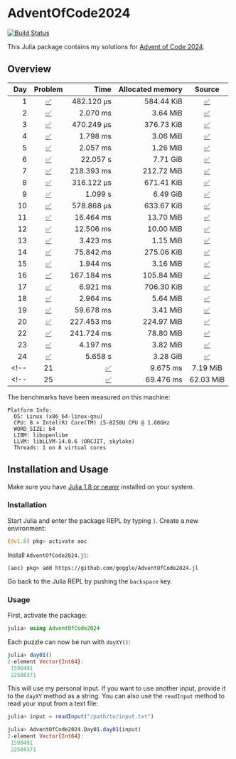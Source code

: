 # AdventOfCode2024

[![Build Status](https://github.com/goggle/AdventOfCode2024.jl/actions/workflows/CI.yml/badge.svg?branch=main)](https://github.com/goggle/AdventOfCode2024.jl/actions/workflows/CI.yml?query=branch%3Amain)
<!-- [![CI](https://github.com/goggle/AdventOfCode2024.jl/workflows/CI/badge.svg)](https://github.com/goggle/AdventOfCode2024.jl/actions?query=workflow%3ACI+branch%3Amain) -->
<!-- [![Code coverage](https://codecov.io/gh/goggle/AdventOfCode2024.jl/branch/main/graphs/badge.svg?branch=main)](https://codecov.io/github/goggle/AdventOfCode2024.jl?branch=main) -->

This Julia package contains my solutions for [Advent of Code 2024](https://adventofcode.com/2024/).

## Overview

| Day | Problem | Time | Allocated memory | Source |
|----:|:-------:|-----:|-----------------:|:------:|
| 1 | [:white_check_mark:](https://adventofcode.com/2024/day/1) | 482.120 μs | 584.44 KiB | [:white_check_mark:](https://github.com/goggle/AdventOfCode2024.jl/blob/main/src/day01.jl) |
| 2 | [:white_check_mark:](https://adventofcode.com/2024/day/2) | 2.070 ms | 3.64 MiB | [:white_check_mark:](https://github.com/goggle/AdventOfCode2024.jl/blob/main/src/day02.jl) |
| 3 | [:white_check_mark:](https://adventofcode.com/2024/day/3) | 470.249 μs | 376.73 KiB | [:white_check_mark:](https://github.com/goggle/AdventOfCode2024.jl/blob/main/src/day03.jl) |
| 4 | [:white_check_mark:](https://adventofcode.com/2024/day/4) | 1.798 ms | 3.06 MiB | [:white_check_mark:](https://github.com/goggle/AdventOfCode2024.jl/blob/main/src/day04.jl) |
| 5 | [:white_check_mark:](https://adventofcode.com/2024/day/5) | 2.057 ms | 1.26 MiB | [:white_check_mark:](https://github.com/goggle/AdventOfCode2024.jl/blob/main/src/day05.jl) |
| 6 | [:white_check_mark:](https://adventofcode.com/2024/day/6) | 22.057 s | 7.71 GiB | [:white_check_mark:](https://github.com/goggle/AdventOfCode2024.jl/blob/main/src/day06.jl) |
| 7 | [:white_check_mark:](https://adventofcode.com/2024/day/7) | 218.393 ms | 212.72 MiB | [:white_check_mark:](https://github.com/goggle/AdventOfCode2024.jl/blob/main/src/day07.jl) |
| 8 | [:white_check_mark:](https://adventofcode.com/2024/day/8) | 316.122 μs | 671.41 KiB | [:white_check_mark:](https://github.com/goggle/AdventOfCode2024.jl/blob/main/src/day08.jl) |
| 9 | [:white_check_mark:](https://adventofcode.com/2024/day/9) | 1.099 s | 6.49 GiB | [:white_check_mark:](https://github.com/goggle/AdventOfCode2024.jl/blob/main/src/day09.jl) |
| 10 | [:white_check_mark:](https://adventofcode.com/2024/day/10) | 578.868 μs | 633.67 KiB | [:white_check_mark:](https://github.com/goggle/AdventOfCode2024.jl/blob/main/src/day10.jl) |
| 11 | [:white_check_mark:](https://adventofcode.com/2024/day/11) | 16.464 ms | 13.70 MiB | [:white_check_mark:](https://github.com/goggle/AdventOfCode2024.jl/blob/main/src/day11.jl) |
| 12 | [:white_check_mark:](https://adventofcode.com/2024/day/12) | 12.506 ms | 10.00 MiB | [:white_check_mark:](https://github.com/goggle/AdventOfCode2024.jl/blob/main/src/day12.jl) |
| 13 | [:white_check_mark:](https://adventofcode.com/2024/day/13) | 3.423 ms | 1.15 MiB | [:white_check_mark:](https://github.com/goggle/AdventOfCode2024.jl/blob/main/src/day13.jl) |
| 14 | [:white_check_mark:](https://adventofcode.com/2024/day/14) | 75.842 ms | 275.06 KiB | [:white_check_mark:](https://github.com/goggle/AdventOfCode2024.jl/blob/main/src/day14.jl) |
| 15 | [:white_check_mark:](https://adventofcode.com/2024/day/15) | 1.944 ms | 3.16 MiB | [:white_check_mark:](https://github.com/goggle/AdventOfCode2024.jl/blob/main/src/day15.jl) |
| 16 | [:white_check_mark:](https://adventofcode.com/2024/day/16) | 167.184 ms | 105.84 MiB | [:white_check_mark:](https://github.com/goggle/AdventOfCode2024.jl/blob/main/src/day16.jl) |
| 17 | [:white_check_mark:](https://adventofcode.com/2024/day/17) | 6.921 ms | 706.30 KiB | [:white_check_mark:](https://github.com/goggle/AdventOfCode2024.jl/blob/main/src/day17.jl) |
| 18 | [:white_check_mark:](https://adventofcode.com/2024/day/18) |2.964 ms | 5.64 MiB | [:white_check_mark:](https://github.com/goggle/AdventOfCode2024.jl/blob/main/src/day18.jl) |
| 19 | [:white_check_mark:](https://adventofcode.com/2024/day/19) | 59.678 ms | 3.41 MiB| [:white_check_mark:](https://github.com/goggle/AdventOfCode2024.jl/blob/main/src/day19.jl) |
| 20 | [:white_check_mark:](https://adventofcode.com/2024/day/20) | 227.453 ms | 224.97 MiB| [:white_check_mark:](https://github.com/goggle/AdventOfCode2024.jl/blob/main/src/day20.jl) |
| 22 | [:white_check_mark:](https://adventofcode.com/2024/day/22) | 241.724 ms | 78.80 MiB | [:white_check_mark:](https://github.com/goggle/AdventOfCode2024.jl/blob/main/src/day22.jl) |
| 23 | [:white_check_mark:](https://adventofcode.com/2024/day/23) | 4.197 ms | 3.82 MiB | [:white_check_mark:](https://github.com/goggle/AdventOfCode2024.jl/blob/main/src/day23.jl) |
| 24 | [:white_check_mark:](https://adventofcode.com/2024/day/24) | 5.658 s | 3.28 GiB | [:white_check_mark:](https://github.com/goggle/AdventOfCode2024.jl/blob/main/src/day24.jl) |
<!-- | 21 | [:white_check_mark:](https://adventofcode.com/2024/day/21) | 9.675 ms | 7.19 MiB | [:white_check_mark:](https://github.com/goggle/AdventOfCode2024.jl/blob/main/src/day21.jl) | -->
<!-- | 25 | [:white_check_mark:](https://adventofcode.com/2024/day/25) | 69.476 ms | 62.03 MiB | [:white_check_mark:](https://github.com/goggle/AdventOfCode2024.jl/blob/main/src/day25.jl) | -->


The benchmarks have been measured on this machine:
```
Platform Info:
  OS: Linux (x86_64-linux-gnu)
  CPU: 8 × Intel(R) Core(TM) i5-8250U CPU @ 1.60GHz
  WORD_SIZE: 64
  LIBM: libopenlibm
  LLVM: libLLVM-14.0.6 (ORCJIT, skylake)
  Threads: 1 on 8 virtual cores
```


## Installation and Usage

Make sure you have [Julia 1.8 or newer](https://julialang.org/downloads/)
installed on your system.


### Installation

Start Julia and enter the package REPL by typing `]`. Create a new
environment:
```julia
(@v1.8) pkg> activate aoc
```

Install `AdventOfCode2024.jl`:
```
(aoc) pkg> add https://github.com/goggle/AdventOfCode2024.jl
```

Go back to the Julia REPL by pushing the `backspace` key.


### Usage

First, activate the package:
```julia
julia> using AdventOfCode2024
```

Each puzzle can now be run with `dayXY()`:
```julia
julia> day01()
2-element Vector{Int64}:
 1590491
 22588371
```

This will use my personal input. If you want to use another input, provide it
to the `dayXY` method as a string. You can also use the `readInput` method
to read your input from a text file:
```julia
julia> input = readInput("/path/to/input.txt")

julia> AdventOfCode2024.Day01.day01(input)
2-element Vector{Int64}:
 1590491
 22588371
```